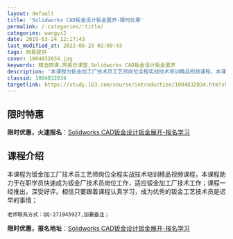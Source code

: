 ```yaml
---
layout: default
title: 'Solidworks CAD钣金设计钣金展开-限时优惠'
permalink: /:categories/:title/
categories: wangyi2
date: 2019-03-24 12:17:43
last_modified_at: 2022-05-23 02:09:43
tags: 网易提供
cover: 1004832034.jpg
keywords: 精选网课,网易云课堂,Solidworks CAD钣金设计钣金展开
description: '本课程为钣金加工厂技术员工艺师岗位全程实战技术培训精品视频课程，本课程助力于在职学员快速成为钣金厂技术员岗位工作，适应钣'
classid: 1004832034
targetlink: https://study.163.com/course/introduction/1004832034.htm?share=1&shareId=1025206652&utm_campaign=share&utm_medium=iphoneShare&utm_source=&utm_u=1025206652
---
```


## 限时特惠

**限时优惠，火速报名**：[Solidworks CAD钣金设计钣金展开-报名学习](https://study.163.com/course/introduction/1004832034.htm?share=1&shareId=1025206652&utm_campaign=share&utm_medium=iphoneShare&utm_source=&utm_u=1025206652)

## 课程介绍

本课程为钣金加工厂技术员工艺师岗位全程实战技术培训精品视频课程，本课程助力于在职学员快速成为钣金厂技术员岗位工作，适应钣金加工厂技术工作；课程一经推出，深受好评。相信只要跟着课程认真学习，成为优秀的钣金工艺技术员是迟早的事情；

    老师联系方式：QQ:271945927,加要备注；

**限时优惠，报名地址**：[Solidworks CAD钣金设计钣金展开-报名学习](https://study.163.com/course/introduction/1004832034.htm?share=1&shareId=1025206652&utm_campaign=share&utm_medium=iphoneShare&utm_source=&utm_u=1025206652)

